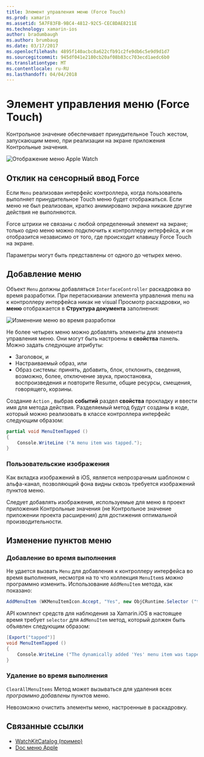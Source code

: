 ```yaml
---
title: Элемент управления меню (Force Touch)
ms.prod: xamarin
ms.assetid: 5A7F83FB-9BC4-4812-92C5-CEC8DAE8211E
ms.technology: xamarin-ios
author: bradumbaugh
ms.author: brumbaug
ms.date: 03/17/2017
ms.openlocfilehash: 4895f140acbc8a622cfb91c2fe9db6c5e9d9d1d7
ms.sourcegitcommit: 945df041e2180cb20af08b83cc703ecd1aedc6b0
ms.translationtype: MT
ms.contentlocale: ru-RU
ms.lasthandoff: 04/04/2018
---
```

# <a name="menu-control-force-touch"></a>Элемент управления меню (Force Touch)

Контрольное значение обеспечивает принудительное Touch жестом, запускающим меню, при реализации на экране приложения Контрольные значения.

![](menu-images/menu.png "Отображение меню Apple Watch")
<!-- watch image courtesy of http://infinitapps.com/bezel/ -->

## <a name="responding-to-force-touch"></a>Отклик на сенсорный ввод Force

Если `Menu` реализован интерфейс контроллера, когда пользователь выполняет принудительное Touch меню будет отображаться. Если меню не был реализован, кратко анимировано экрана никакие другие действия не выполняются.

Force штрихи не связаны с любой определенный элемент на экране; только одно меню можно подключить к контроллеру интерфейса, и он отобразится независимо от того, где происходит клавишу Force Touch на экране.

Параметры могут быть представлены от одного до четырех меню.


## <a name="adding-a-menu"></a>Добавление меню

Объект `Menu` должны добавляться `InterfaceController` раскадровка во время разработки. При перетаскивании элемента управления menu на к контроллеру интерфейса никак не visual Просмотр раскадровки, но **меню** отображается в **Структура документа** заполнения:

![](menu-images/menu-action.png "Изменение меню во время разработки")

Не более четырех меню можно добавлять элементы для элемента управления меню. Они могут быть настроены в **свойства** панель. Можно задать следующие атрибуты:

- Заголовок, и
- Настраиваемый образ, или
- Образ системы: принять, добавить, блок, отклонить, сведения, возможно, более, отключение звука, приостановка, воспроизведения и повторите Resume, общие ресурсы, смещения, говорящего, корзины.

Создание `Action` , выбрав **событий** раздел **свойства** прокладку и ввести имя для метода действия. Разделяемый метод будут созданы в коде, который можно реализовать в классе контроллера интерфейс следующим образом:

```csharp
partial void MenuItemTapped ()
{
    Console.WriteLine ("A menu item was tapped.");
}
```

### <a name="custom-images"></a>Пользовательские изображения

Как вкладка изображений в iOS, является непрозрачным шаблоном с альфа-канал, позволяющий фона видны сквозь требуется изображений пунктов меню.

Следует добавлять изображения, используемые для меню в проект приложения Контрольные значения (не Контрольное значение приложении проекта расширения) для достижения оптимальной производительности.


## <a name="changing-the-menu-items"></a>Изменение пунктов меню

<!--
### Design Time Items

Menu items added the the storyboard can be shown and hidden programmatically.
-->

### <a name="adding-at-runtime"></a>Добавление во время выполнения

Не удается вызвать `Menu` для добавления к контроллеру интерфейса во время выполнения, несмотря на то что коллекция `MenuItem`s *можно* программно изменить.
Использование `AddMenuItem` метода, как показано:

```csharp
AddMenuItem (WKMenuItemIcon.Accept, "Yes", new ObjCRuntime.Selector ("tapped"));
```

API комплект средств для наблюдения за Xamarin.iOS в настоящее время требует `selector` для `AdMenuItem` метод, который должен быть объявлен следующим образом:

```csharp
[Export("tapped")]
void MenuItemTapped ()
{
    Console.WriteLine ("The dynamically added 'Yes' menu item was tapped.");
}
```

### <a name="removing-at-runtime"></a>Удаление во время выполнения

`ClearAllMenuItems` Метод может вызываться для удаления всех *программно добавлены* пунктов меню.

Невозможно очистить элементы меню, настроенные в раскадровку.



## <a name="related-links"></a>Связанные ссылки

- [WatchKitCatalog (пример)](https://developer.xamarin.com/samples/monotouch/watchOS/WatchKitCatalog/)
- [Doc меню Apple](https://developer.apple.com/library/prerelease/ios/documentation/General/Conceptual/WatchKitProgrammingGuide/Menus.html)
